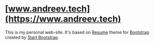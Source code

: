 # [www.andreev.tech](https://www.andreev.tech)

This is my personal web-site. It's based on [Resume](https://startbootstrap.com/template-overviews/resume/) theme for [Bootstrap](http://getbootstrap.com/) created by [Start Bootstrap](http://startbootstrap.com/).